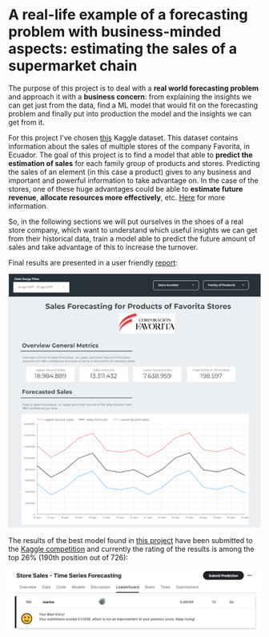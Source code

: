 # A real-life example of a forecasting problem with business-minded aspects: estimating the sales of a supermarket chain

The purpose of this project is to deal with a **real world forecasting problem** and approach it with a **business concern**: from explaining the insights we can get just from the data, find a ML model that would fit on the forecasting problem and finally put into production the model and the insights we can get from it.

For this project I've chosen [this](https://www.kaggle.com/competitions/store-sales-time-series-forecasting/overview) Kaggle dataset. This dataset contains information about the sales of multiple stores of the company Favorita, in Ecuador. The goal of this project is to find a model that able to **predict the estimation of sales** for each family group of products and stores. Predicting the sales of an element (in this case a product) gives to any business and important and powerful information to take advantage on. In the case of the stores, one of these huge advantages could be able to **estimate future revenue**, **allocate resources more effectively**, etc. [Here](https://www.getweflow.com/blog/importance-of-sales-forecasting) for more information.

So, in the following sections we will put ourselves in the shoes of a real store company, which want to understand which useful insights we can get from their historical data, train a model able to predict the future amount of sales and take advantage of this to increase the turnover.

Final results are presented in a user friendly [report](https://lookerstudio.google.com/reporting/a787fb72-8e31-49d8-978a-c9ee525fda36):

[![Report Screenshot](Report_Screenshot.png)](https://lookerstudio.google.com/reporting/a787fb72-8e31-49d8-978a-c9ee525fda36)

The results of the best model found in [this project]() have been submitted to the [Kaggle competition](https://www.kaggle.com/competitions/store-sales-time-series-forecasting/leaderboard)
 and currently the rating of the results is among the top 26% (190th position out of 726):

[![Position Kaggle Competition](Position_Kaggle_Competition.png)](https://www.kaggle.com/competitions/store-sales-time-series-forecasting/leaderboard)
